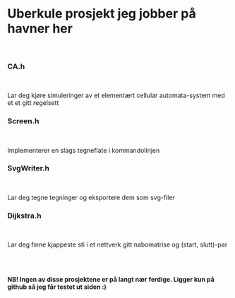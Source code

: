 <h1>Uberkule prosjekt jeg jobber på havner her</h1>

</br>

<h3>CA.h</h3>
&nbsp;&nbsp;&nbsp;&nbsp;<p>Lar deg kjøre simuleringer av et elementært cellular 
		automata-system med et et gitt regelsett</p>

<h3>Screen.h</h3>
&nbsp;&nbsp;&nbsp;&nbsp;<p>Implementerer en slags tegneflate i 
		kommandolinjen</p>

<h3>SvgWriter.h</h3>
&nbsp;&nbsp;&nbsp;&nbsp;<p>Lar deg tegne tegninger og eksportere dem som 
		svg-filer</p>

<h3>Dijkstra.h</h3>
&nbsp;&nbsp;&nbsp;&nbsp;<p>Lar deg finne kjappeste sti i et nettverk gitt 
		nabomatrise og (start, slutt)-par</p>

</br></br>

<b>NB! Ingen av disse prosjektene er på langt nær ferdige. Ligger kun
		på github så jeg får testet ut siden :)</b>
